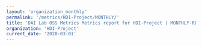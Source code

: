 ```yaml
---
layout: 'organization_monthly'
permalink: '/metrics/HDI-Project/MONTHLY/'
title: 'DAI Lab OSS Metrics Metrics report for HDI-Project | MONTHLY-REPORT-2020-03-01'
organization: 'HDI-Project'
current_date: '2020-03-01'
---
```

